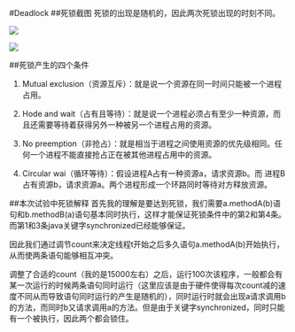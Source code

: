 #Deadlock
##死锁截图
死锁的出现是随机的，因此两次死锁出现的时刻不同。

![](http://yotuku.cn/link?url=NJOZAYRgf&tk_plan=free&tk_storage=tietuku&tk_vuid=459b8123-fd7a-4c16-975e-5590fda625c4&tk_time=2016111118)

![](http://yotuku.cn/link?url=VJXbCYAlM&tk_plan=free&tk_storage=tietuku&tk_vuid=459b8123-fd7a-4c16-975e-5590fda625c4&tk_time=2016111118)

##死锁产生的四个条件
1. Mutual exclusion（资源互斥）：就是说一个资源在同一时间只能被一个进程占用。

2. Hode and wait（占有且等待）：就是说一个进程必须占有至少一种资源，而且还需要等待着获得另外一种被另一个进程占用的资源。

3. No preemption（非抢占）：就是相当于进程之间使用资源的优先级相同。任何一个进程不能直接抢占正在被其他进程占用中的资源。

4. Circular wai（循环等待）：假设进程A占有一种资源a，请求资源b。而 进程B占有资源b，请求资源a。两个进程形成一个环路同时等待对方释放资源。

##本次试验中死锁解释
首先我的理解是要达到死锁，我们需要a.methodA(b)语句和b.methodB(a)语句基本同时执行，这样才能保证死锁条件中的第2和第4条。而第1和3条java关键字synchronized已经能够保证。

因此我们通过调节count来决定线程t开始之后多久语句a.methodA(b)开始执行，从而使两条语句能够相互冲突。

调整了合适的count（我的是15000左右）之后，运行100次该程序，一般都会有某一次运行的时候两条语句同时运行（这里应该是由于硬件使得每次count减的速度不同从而导致语句同时运行的产生是随机的），同时运行时就会出现a请求调用b的方法，而同时b又请求调用a的方法。但是由于关键字synchronized，同时只能有一个被执行，因此两个都会锁住。